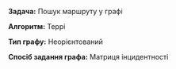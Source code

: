 **Задача:** Пошук маршруту у графі

**Алгоритм:** Террі

**Тип графу:** Неорієнтований

**Спосіб задання графа:** Матриця інцидентності
